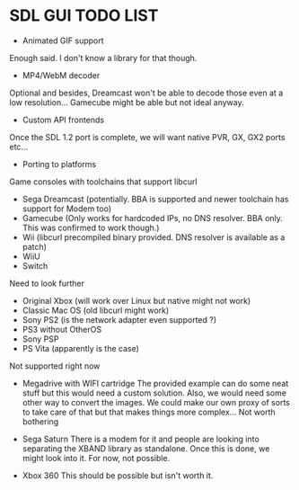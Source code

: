 SDL GUI TODO LIST
==================

- Animated GIF support

Enough said. I don't know a library for that though.

- MP4/WebM decoder

Optional and besides, Dreamcast won't be able to decode those even at a low resolution...
Gamecube might be able but not ideal anyway.

- Custom API frontends

Once the SDL 1.2 port is complete, we will want native PVR, GX, GX2 ports etc...

- Porting to platforms

Game consoles with toolchains that support libcurl
- Sega Dreamcast (potentially. BBA is supported and newer toolchain has support for Modem too)
- Gamecube (Only works for hardcoded IPs, no DNS resolver. BBA only. This was confirmed to work though.)
- Wii (libcurl precompiled binary provided. DNS resolver is available as a patch)
- WiiU
- Switch

Need to look further
- Original Xbox (will work over Linux but native might not work)
- Classic Mac OS (old libcurl might work)
- Sony PS2 (is the network adapter even supported ?)
- PS3 without OtherOS
- Sony PSP
- PS Vita (apparently is the case)

Not supported right now
- Megadrive with WIFI cartridge
The provided example can do some neat stuff but this would need a custom solution.
Also, we would need some other way to convert the images.
We could make our own proxy of sorts to take care of that but that makes things more complex...
Not worth bothering

- Sega Saturn
There is a modem for it and people are looking into separating the XBAND library as standalone.
Once this is done, we might look into it. For now, not possible.

- Xbox 360
This should be possible but isn't worth it.
